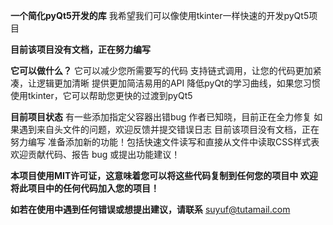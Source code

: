 **一个简化pyQt5开发的库**
我希望我们可以像使用tkinter一样快速的开发pyQt5项目

**目前该项目没有文档，正在努力编写**

**它可以做什么？**
  它可以减少您所需要写的代码
  支持链式调用，让您的代码更加紧凑，让逻辑更加清晰
  提供更加简洁易用的API
  降低pyQt的学习曲线，如果您习惯使用tkinter，它可以帮助您更快的过渡到pyQt5

**目前项目状态**
  有一些添加指定父容器出错bug
  作者已知晓，目前正在全力修复
  如果遇到来自头文件的问题，欢迎反馈并提交错误日志
  目前该项目没有文档，正在努力编写
  准备添加新的功能！包括快速文件读写和直接从文件中读取CSS样式表
  欢迎贡献代码、报告 bug 或提出功能建议！

**本项目使用MIT许可证，这意味着您可以将这些代码复制到任何您的项目中
欢迎将此项目中的任何代码加入您的项目！**

**如若在使用中遇到任何错误或想提出建议，请联系**
  suyuf@tutamail.com
